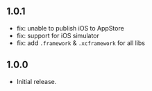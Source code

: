 ## 1.0.1

- fix: unable to publish iOS to AppStore
- fix: support for iOS simulator
- fix: add `.framework` & `.xcframework` for all libs

## 1.0.0

- Initial release.
